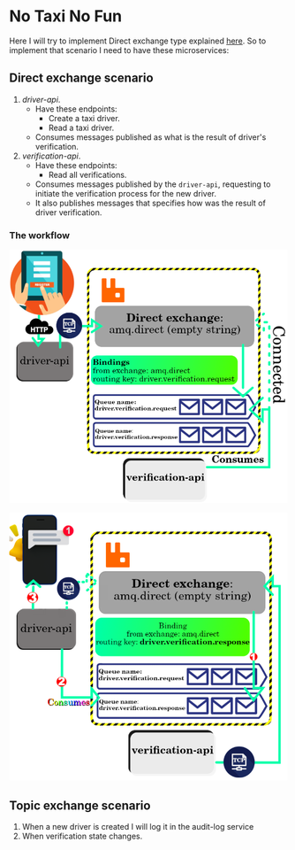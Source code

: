 # No Taxi No Fun

Here I will try to implement Direct exchange type explained [here](../../.github/docs/rabbitmq#directExchangeType). So to implement that scenario I need to have these microservices:

## Direct exchange scenario

1. _driver-api_.
   - Have these endpoints:
     - Create a taxi driver.
     - Read a taxi driver.
   - Consumes messages published as what is the result of driver's verification.
2. _verification-api_.
   - Have these endpoints:
     - Read all verifications.
   - Consumes messages published by the `driver-api`, requesting to initiate the verification process for the new driver.
   - It also publishes messages that specifies how was the result of driver verification.

### The workflow

![First step is pushing verification request message into its respective queue](./assets/direct-exchange-first.png)

![Second step is pushing verification result message into its respective queue](./assets/direct-exchange-second.png)

## Topic exchange scenario

1. When a new driver is created I will log it in the audit-log service
2. When verification state changes.
